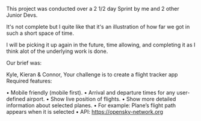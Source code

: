This project was conducted over a 2 1/2 day Sprint by me and 2 other Junior Devs. 

It's not complete but I quite like that it's an illustration of how far we got in such a short space of time. 

I will be picking it up again in the future, time allowing, and completing it as I think alot of the underlying work is done.

Our brief was: 

Kyle, Kieran & Connor, Your challenge is to create a flight tracker app Required features: 

• Mobile friendly (mobile first). 
• Arrival and departure times for any user-defined airport. 
• Show live position of flights. 
• Show more detailed information about selected planes. 
• For example: Plane’s flight path appears when it is selected 
• API: https://opensky-network.org
